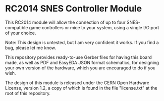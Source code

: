 # RC2014 SNES Controller Module

This RC2014 module will allow the connection of up to four SNES-compatible
game controllers or mice to your system, using a single I/O port of your
choice.

Note: This design is untested, but I am very confident it works. If you
find a bug, please let me know.

This repository provides ready-to-use Gerber files for having this board
made, as well as PDF and EasyEDA JSON format schematics, for designing
your own version of the hardware, which you are encouraged to do if you
wish.

The design of this module is released under the CERN Open Hardware License,
version 1.2, a copy of which is found in the file "license.txt" at the root
of this repository.
